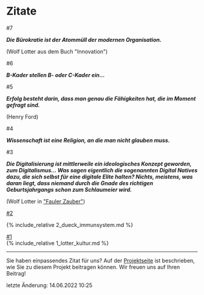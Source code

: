 # Zitate 

#7 

***Die Bürokratie ist der Atommüll der modernen Organisation.***

(Wolf Lotter aus dem Buch "Innovation")

#6 

***B-Kader stellen B- oder C-Kader ein…***

#5 

***Erfolg besteht darin, dass man genau die Fähigkeiten hat, die im Moment gefragt sind.***

(Henry Ford)

#4 

***Wissenschaft ist eine Religion, an die man nicht glauben muss.***

#3 

***Die Digitalisierung ist mittlerweile ein ideologisches Konzept geworden, zum Digitalismus… Was sagen eigentlich die sogenannten Digital Natives dazu, die sich selbst für eine digitale Elite halten? Nichts, meistens, was daran liegt, dass niemand durch die Gnade des richtigen Geburtsjahrgangs schon zum Schlaumeier wird.*** 

(Wolf Lotter in ["Fauler Zauber"](https://www.taz.de/!168081/))


[#2](2_dueck_immunsystem.md)

{% include_relative 2_dueck_immunsystem.md %}

[#1](1_lotter_kultur.md)   
{% include_relative 1_lotter_kultur.md %}

---

Sie haben einpassendes Zitat für uns? Auf der [Projektseite](https://sapstammtisch.github.io/gusbad) ist beschrieben, wie Sie zu diesem Projekt beitragen können. Wir freuen uns auf Ihren Beitrag!  

letzte Änderung: 14.06.2022 10:25